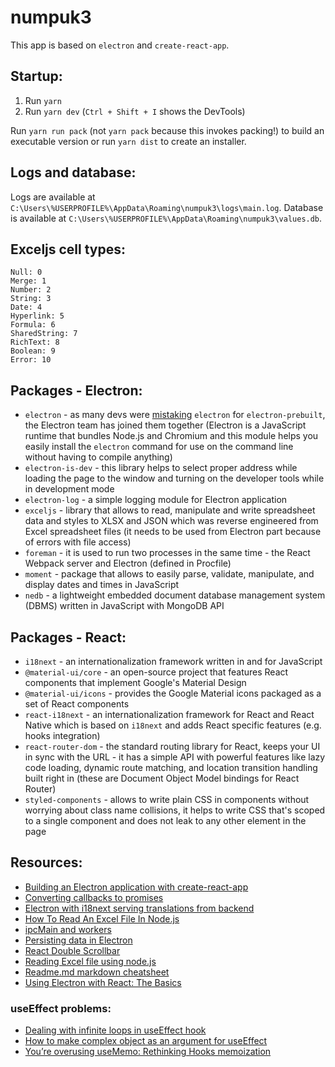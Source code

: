 # numpuk3

This app is based on `electron` and `create-react-app`.

## Startup:

1. Run `yarn`
2. Run `yarn dev` (`Ctrl + Shift + I` shows the DevTools)

Run `yarn run pack` (not `yarn pack` because this invokes packing!) to build an executable version or run `yarn dist` to create an installer.

## Logs and database:

Logs are available at `C:\Users\%USERPROFILE%\AppData\Roaming\numpuk3\logs\main.log`.
Database is available at `C:\Users\%USERPROFILE%\AppData\Roaming\numpuk3\values.db`.

## Exceljs cell types:

    Null: 0
    Merge: 1
    Number: 2
    String: 3
    Date: 4
    Hyperlink: 5
    Formula: 6
    SharedString: 7
    RichText: 8
    Boolean: 9
    Error: 10

## Packages - Electron:

- `electron` - as many devs were [mistaking](https://www.electronjs.org/blog/npm-install-electron "Electron blog") `electron` for `electron-prebuilt`, the Electron team has joined them together (Electron is a JavaScript runtime that bundles Node.js and Chromium and this module helps you easily install the `electron` command for use on the command line without having to compile anything)
- `electron-is-dev` - this library helps to select proper address while loading the page to the window and turning on the developer tools while in development mode
- `electron-log` - a simple logging module for Electron application
- `exceljs` - library that allows to read, manipulate and write spreadsheet data and styles to XLSX and JSON which was reverse engineered from Excel spreadsheet files (it needs to be used from Electron part because of errors with file access)
- `foreman` - it is used to run two processes in the same time - the React Webpack server and Electron (defined in Procfile)
- `moment` - package that allows to easily parse, validate, manipulate, and display dates and times in JavaScript
- `nedb` - a lightweight embedded document database management system (DBMS) written in JavaScript with MongoDB API

## Packages - React:

- `i18next` - an internationalization framework written in and for JavaScript
- `@material-ui/core` - an open-source project that features React components that implement Google's Material Design
- `@material-ui/icons` - provides the Google Material icons packaged as a set of React components
- `react-i18next` - an internationalization framework for React and React Native which is based on `i18next` and adds React specific features (e.g. hooks integration)
- `react-router-dom` - the standard routing library for React, keeps your UI in sync with the URL - it has a simple API with powerful features like lazy code loading, dynamic route matching, and location transition handling built right in (these are Document Object Model bindings for React Router)
- `styled-components` - allows to write plain CSS in components without worrying about class name collisions, it helps to write CSS that's scoped to a single component and does not leak to any other element in the page

## Resources:

- [Building an Electron application with create-react-app](https://www.freecodecamp.org/news/building-an-electron-application-with-create-react-app-97945861647c/)
- [Converting callbacks to promises](https://zellwk.com/blog/converting-callbacks-to-promises/)
- [Electron with i18next serving translations from backend](https://github.com/reZach/i18next-electron-fs-backend)
- [How To Read An Excel File In Node.js](https://medium.com/javascript-in-plain-english/how-to-read-an-excel-file-in-node-js-6e669e9a3ce1)
- [ipcMain and workers](https://medium.com/swlh/how-to-run-background-worker-processes-in-an-electron-app-e0dc310a93cc)
- [Persisting data in Electron](https://www.techiediaries.com/electron-data-persistence/)
- [React Double Scrollbar](https://github.com/umchee/react-double-scrollbar)
- [Reading Excel file using node.js](https://stackoverflow.com/questions/28860728/reading-excel-file-using-node-js "Stack Overflow answer")
- [Readme.md markdown cheatsheet](https://github.com/tchapi/markdown-cheatsheet/blob/master/README.md)
- [Using Electron with React: The Basics](https://medium.com/@brockhoff/using-electron-with-react-the-basics-e93f9761f86f)

### useEffect problems:

- [Dealing with infinite loops in useEffect hook](https://dev.to/webcoderkz/dealing-with-infinite-loops-in-useeffect-hook-j11)
- [How to make complex object as an argument for useEffect](https://stackoverflow.com/questions/61705127/how-to-make-complex-object-as-an-argument-for-useeffect)
- [You’re overusing useMemo: Rethinking Hooks memoization](https://blog.logrocket.com/rethinking-hooks-memoization/)
